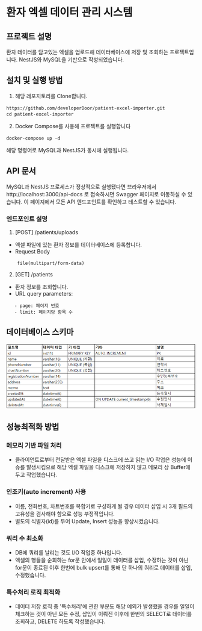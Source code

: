 # 환자 엑셀 데이터 관리 시스템

## 프로젝트 설명
환자 데이터를 담고있는 엑셀을 업로드해 데이터베이스에 저장 및 조회하는 프로젝트입니다. NestJS와 MySQL을 기반으로 작성되었습니다.

## 설치 및 실행 방법
1. 해당 레포지토리를 Clone합니다.
```
https://github.com/developerDoor/patient-excel-importer.git
cd patient-excel-importer
```

2. Docker Compose를 사용해 프로젝트를 실행합니다
```
docker-compose up -d
```
해당 명령어로 MySQL과 NestJS가 동시에 실행됩니다.

## API 문서
MySQL과 NestJS 프로세스가 정상적으로 실행됐다면 브라우저에서 http://localhost:3000/api-docs 로 접속하시면 Swagger 페이지로 이동하실 수 있습니다. 이 페이지에서 모든 API 엔드포인트를 확인하고 테스트할 수 있습니다.

### 엔드포인트 설명
1. [POST] /patients/uploads 
- 엑셀 파일에 있는 환자 정보를 데이터베이스에 등록합니다.
- Request Body
```
    file(multipart/form-data)
```

2. [GET] /patients
- 환자 정보를 조회합니다.
- URL query parameters:
```
   - page: 페이지 번호
   - limit: 페이지당 항목 수
```

## 데이터베이스 스키마
![스키마](img/스키마.png)
## 성능최적화 방법
### 메모리 기반 파일 처리
- 클라이언트로부터 전달받은 엑셀 파일을 디스크에 쓰고 읽는 I/O 작업은 성능에 이슈를 발생시킴으로 해당 엑셀 파일을 디스크에 저장하지 않고 메모리 상 Buffer에 두고 작업했습니다.

### 인조키(auto increment) 사용
- 이름, 전화번호, 차트번호를 복합키로 구성하게 될 경우 데이터 삽입 시 3개 필드의 고유성을 검사해야 함으로 성능 부정적입니다.
- 별도의 식별자(id)를 두어 Update, Insert 성능을 향상시켰습니다.

### 쿼리 수 최소화
- DB에 쿼리를 날리는 것도 I/O 작업중 하나입니다.
- 엑셀의 행들을 순회하는 for문 안에서 일일이 데이터를 삽입, 수정하는 것이 아닌 for문이 종료된 이후 한번에 bulk upsert를 통해 단 하나의 쿼리로 데이터를 삽입, 수정했습니다.

### 특수처리 로직 최적화
- 데이터 저장 로직 중 '특수처리'에 관한 부분도 해당 예외가 발생했을 경우를 일일이 체크하는 것이 아닌 모든 수정, 삽입이 이뤄진 이후에 한번의 SELECT로 데이터를 조회하고, DELETE 하도록 작성했습니다.